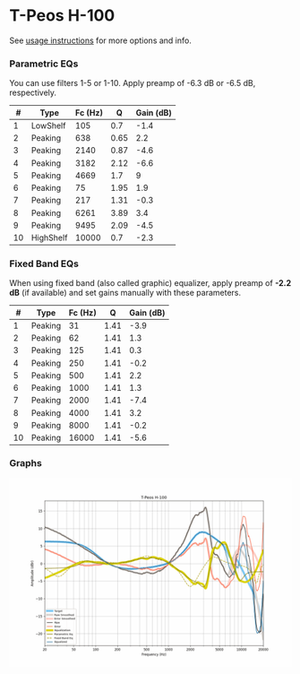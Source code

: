 # T-Peos H-100
See [usage instructions](https://github.com/jaakkopasanen/AutoEq#usage) for more options and info.

### Parametric EQs
You can use filters 1-5 or 1-10. Apply preamp of -6.3 dB or -6.5 dB, respectively.

|   # | Type      |   Fc (Hz) |    Q |   Gain (dB) |
|-----|-----------|-----------|------|-------------|
|   1 | LowShelf  |       105 | 0.7  |        -1.4 |
|   2 | Peaking   |       638 | 0.65 |         2.2 |
|   3 | Peaking   |      2140 | 0.87 |        -4.6 |
|   4 | Peaking   |      3182 | 2.12 |        -6.6 |
|   5 | Peaking   |      4669 | 1.7  |         9   |
|   6 | Peaking   |        75 | 1.95 |         1.9 |
|   7 | Peaking   |       217 | 1.31 |        -0.3 |
|   8 | Peaking   |      6261 | 3.89 |         3.4 |
|   9 | Peaking   |      9495 | 2.09 |        -4.5 |
|  10 | HighShelf |     10000 | 0.7  |        -2.3 |

### Fixed Band EQs
When using fixed band (also called graphic) equalizer, apply preamp of **-2.2 dB** (if available) and set gains manually with these parameters.

|   # | Type    |   Fc (Hz) |    Q |   Gain (dB) |
|-----|---------|-----------|------|-------------|
|   1 | Peaking |        31 | 1.41 |        -3.9 |
|   2 | Peaking |        62 | 1.41 |         1.3 |
|   3 | Peaking |       125 | 1.41 |         0.3 |
|   4 | Peaking |       250 | 1.41 |        -0.2 |
|   5 | Peaking |       500 | 1.41 |         2.2 |
|   6 | Peaking |      1000 | 1.41 |         1.3 |
|   7 | Peaking |      2000 | 1.41 |        -7.4 |
|   8 | Peaking |      4000 | 1.41 |         3.2 |
|   9 | Peaking |      8000 | 1.41 |        -0.2 |
|  10 | Peaking |     16000 | 1.41 |        -5.6 |

### Graphs
![](./T-Peos%20H-100.png)
